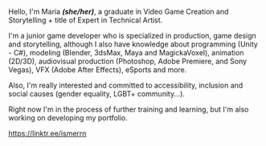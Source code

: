Hello, I'm María ***(she/her)***, a graduate in Video Game Creation and Storytelling + title of Expert in Technical Artist.

I'm a junior game developer who is specialized in production, game design and storytelling, although I also have knowledge about programming (Unity - C#), modeling (Blender, 3dsMax, Maya and MagickaVoxel), animation (2D/3D), audiovisual production (Photoshop, Adobe Premiere, and Sony Vegas), VFX (Adobe After Effects), eSports and more.

Also, I'm really interested and committed to accessibility, inclusion and social causes (gender equality, LGBT+ community...).

Right now I'm in the process of further training and learning, but I'm also working on developing my portfolio.

https://linktr.ee/ismerrn
